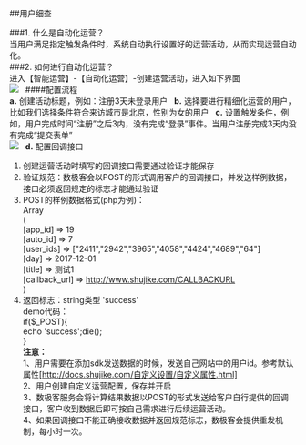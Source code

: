 ##用户细查  

###1. 什么是自动化运营？  
当用户满足指定触发条件时，系统自动执行设置好的运营活动，从而实现运营自动化。  
###2. 如何进行自动化运营？  
进入【智能运营】-【自动化运营】-创建运营活动，进入如下界面  
![](http://www.shujike.com/docsimg/自动化运营1.jpg)  
####配置流程  
**a.** 创建活动标题，例如：注册3天未登录用户  
**b.** 选择要进行精细化运营的用户，比如我们选择条件符合来访城市是北京，性别为女的用户  
**c.** 设置触发条件，例如，用户完成时间“注册”之后3内，没有完成“登录”事件。当用户注册完成3天内没有完成“提交表单”  
![](http://www.shujike.com/docsimg/自动化运营2.jpg)  
**d.** 配置回调接口  
1)	创建运营活动时填写的回调接口需要通过验证才能保存  
2)	验证规范：数极客会以POST的形式调用客户的回调接口，并发送样例数据，接口必须返回规定的标志才能通过验证  
3)	POST的样例数据格式(php为例)：  
Array  
(  
    [app_id] => 19  
    [auto_id] => 7  
    [user_ids] => ["2411","2942","3965","4058","4424","4689","64"]  
    [day] => 2017-12-01  
    [title] => 测试1  
    [callback_url] => http://www.shujike.com/CALLBACKURL  
)  
4)	返回标志：string类型 'success'  
	demo代码：  
	if($_POST){  
      	 	echo 'success';die();  
}  
**注意：**  
1、用户需要在添加sdk发送数据的时候，发送自己网站中的用户id。参考默认属性[http://docs.shujike.com/自定义设置/自定义属性.html]  
2、用户创建自定义运营配置，保存并开启  
3、数极客服务会将计算结果数据以POST的形式发送给客户自行提供的回调接口，客户收到数据后即可按自己需求进行后续运营活动。  
4、如果回调接口不能正确接收数据并返回规范标志，数极客会提供重发机制，每小时一次。  
